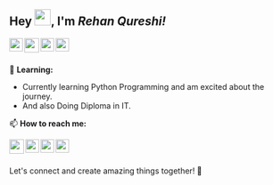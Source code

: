 ## Hey <img src="https://github.com/TheDudeThatCode/TheDudeThatCode/blob/master/Assets/Hi.gif" width="29px" height= "29">, I'm *Rehan Qureshi!*

<a href="https://www.facebook.com/profile.php?id=100029762571412" target="_blank" rel="noopener noreferrer">
  <img align="left" width="24px" src="https://cdn1.iconfinder.com/data/icons/logotypes/32/square-facebook-256.png"  />
</a>

<a href="mailto:rehankhan29112006@gmail.com" target="_blank" rel="noopener noreferrer">
  <img align="left" width="26px" src="https://cdn1.iconfinder.com/data/icons/google-new-logos-1/32/gmail_new_logo-256.png" />
</a>

<a href="https://www.linkedin.com/in/rehan-khan-0954512aa/" target="_blank" rel="noopener noreferrer">
  <img align="left" width="24px" src="https://cdn2.iconfinder.com/data/icons/social-media-2285/512/1_Linkedin_unofficial_colored_svg-256.png"  />
</a>

<a href="https://twitter.com/Rehankhan1909" target="_blank" rel="noopener noreferrer">
  <img align="left" width="24px" src="https://abs.twimg.com/favicons/twitter.ico" />
</a>

<br>
<br/>

🌱 **Learning:**

- Currently learning Python Programming and am excited about the journey.
- And also Doing Diploma in IT.

📫 **How to reach me:**

 <a href="mailto:rehankhan29112006@gmail.com" target="_blank" rel="noopener noreferrer">
  <img align="left" width="26px" src="https://cdn1.iconfinder.com/data/icons/google-new-logos-1/32/gmail_new_logo-256.png" />
</a>
 <a href="https://www.linkedin.com/in/rehan-khan-0954512aa/" target="_blank" rel="noopener noreferrer">
  <img align="left" width="24px" src="https://cdn2.iconfinder.com/data/icons/social-media-2285/512/1_Linkedin_unofficial_colored_svg-256.png"  />
</a>
 <a href="https://www.facebook.com/profile.php?id=100029762571412" target="_blank" rel="noopener noreferrer">
  <img align="left" width="24px" src="https://cdn1.iconfinder.com/data/icons/logotypes/32/square-facebook-256.png"  />
</a>
 <a href="https://twitter.com/Rehankhan1909" target="_blank" rel="noopener noreferrer">
  <img align="left" width="24px" src="https://abs.twimg.com/favicons/twitter.ico" />
</a>
<br>
<br/>

Let's connect and create amazing things together! 🌟
